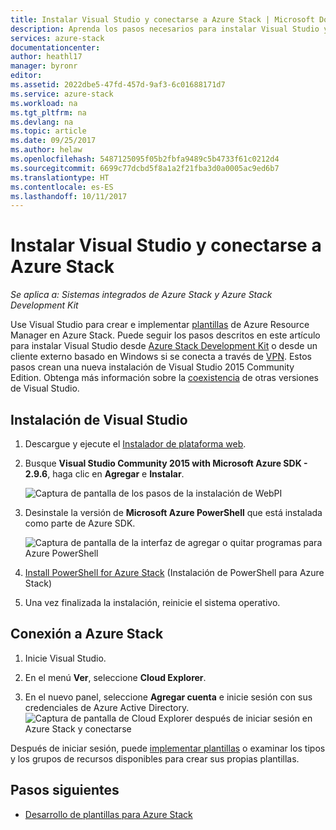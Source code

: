 ```yaml
---
title: Instalar Visual Studio y conectarse a Azure Stack | Microsoft Docs
description: Aprenda los pasos necesarios para instalar Visual Studio y conectarse a Azure Stack.
services: azure-stack
documentationcenter: 
author: heathl17
manager: byronr
editor: 
ms.assetid: 2022dbe5-47fd-457d-9af3-6c01688171d7
ms.service: azure-stack
ms.workload: na
ms.tgt_pltfrm: na
ms.devlang: na
ms.topic: article
ms.date: 09/25/2017
ms.author: helaw
ms.openlocfilehash: 5487125095f05b2fbfa9489c5b4733f61c0212d4
ms.sourcegitcommit: 6699c77dcbd5f8a1a2f21fba3d0a0005ac9ed6b7
ms.translationtype: HT
ms.contentlocale: es-ES
ms.lasthandoff: 10/11/2017
---
```

# <a name="install-visual-studio-and-connect-to-azure-stack"></a>Instalar Visual Studio y conectarse a Azure Stack

*Se aplica a: Sistemas integrados de Azure Stack y Azure Stack Development Kit*

Use Visual Studio para crear e implementar [plantillas](user/azure-stack-arm-templates.md) de Azure Resource Manager en Azure Stack. Puede seguir los pasos descritos en este artículo para instalar Visual Studio desde [Azure Stack Development Kit](azure-stack-connect-azure-stack.md#connect-to-azure-stack-with-remote-desktop) o desde un cliente externo basado en Windows si se conecta a través de [VPN](azure-stack-connect-azure-stack.md#connect-to-azure-stack-with-vpn). Estos pasos crean una nueva instalación de Visual Studio 2015 Community Edition. Obtenga más información sobre la [coexistencia](https://msdn.microsoft.com/library/ms246609.aspx) de otras versiones de Visual Studio.

## <a name="install-visual-studio"></a>Instalación de Visual Studio
1. Descargue y ejecute el [Instalador de plataforma web](https://www.microsoft.com/web/downloads/platform.aspx).             
2. Busque **Visual Studio Community 2015 with Microsoft Azure SDK - 2.9.6**, haga clic en **Agregar** e **Instalar**.

    ![Captura de pantalla de los pasos de la instalación de WebPI](./media/azure-stack-install-visual-studio/image1.png) 

3. Desinstale la versión de **Microsoft Azure PowerShell** que está instalada como parte de Azure SDK.

    ![Captura de pantalla de la interfaz de agregar o quitar programas para Azure PowerShell](./media/azure-stack-install-visual-studio/image2.png) 

4. [Install PowerShell for Azure Stack](azure-stack-powershell-install.md) (Instalación de PowerShell para Azure Stack)

5. Una vez finalizada la instalación, reinicie el sistema operativo.

## <a name="connect-to-azure-stack"></a>Conexión a Azure Stack

1. Inicie Visual Studio.

2. En el menú **Ver**, seleccione **Cloud Explorer**.

3. En el nuevo panel, seleccione **Agregar cuenta** e inicie sesión con sus credenciales de Azure Active Directory.  
    ![Captura de pantalla de Cloud Explorer después de iniciar sesión en Azure Stack y conectarse](./media/azure-stack-install-visual-studio/image6.png)

Después de iniciar sesión, puede [implementar plantillas](user/azure-stack-deploy-template-visual-studio.md) o examinar los tipos y los grupos de recursos disponibles para crear sus propias plantillas.  

## <a name="next-steps"></a>Pasos siguientes

 - [Desarrollo de plantillas para Azure Stack](user/azure-stack-develop-templates.md)
